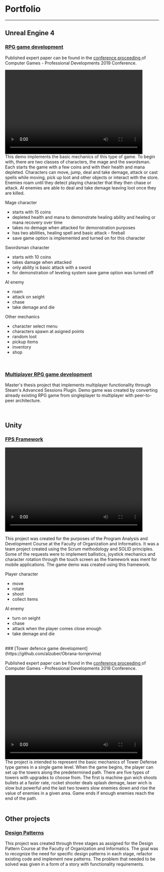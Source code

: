 # Portfolio

---

## Unreal Engine 4

### [RPG game development](https://github.com/alzuber/RPG-Unreal-Engine-4)
<p> 
  Published expert paper can be found in the 
  <a href="http://racunalne-igre.foi.hr/dokumenti/racunalne-igre-2019-zbornik-radova-compressed.pdf">conference proceeding </a>
  of Computer Games - Professional Developments 2019 Conference.
</p>
<video width="450" height="275" src="images/RPG_demo.mp4" controls preload></video>
<br>
This demo implements the basic mechanics of this type of game. To begin with, there are two classes of characters, the mage and the swordsman. Each starts the game with a few coins and with their health and mana depleted. Characters can move, jump, deal and take demage, attack or cast spells while moving, pick up loot and other objects or interact with the store. Enemies roam until they detect playing character that they then chase or attack. AI enemies are able to deal and take demage leaving loot once they are killed.

Mage character
- starts with 15 coins
- depleted health and mana to demonstrate healing ability and healing or mana recovery over time
- takes no demage when attacked for demonstration purposes
- has two abilities, healing spell and basic attack - fireball
- save game option is implemented and turned on for this character

Swordsman character
- starts with 10 coins
- takes damage when attacked
- only ability is basic attack with a sword
- for demonstration of leveling system save game option was turned off

AI enemy
- roam
- attack on seight
- chase
- take demage and die

Other mechanics
- character select menu
- characters spawn at asigned points
- random loot
- pickup items
- inventory
- shop
<br>

### [Multiplayer RPG game development](https://github.com/alzuber/RPG-Unreal-Engine-4-Multiplayer)
<p> 
  Master's thesis project that implements multiplayer functionality through Steam's Advanced Sessions Plugin. Demo game was created by converting already existing RPG game from singleplayer to multiplayer with peer-to-peer architecture.
</p>
<br>

## Unity

### [FPS Framework](https://github.com/alzuber/Android-FPS-Framework)
<video width="450" height="275" src="images/FPS_demo.mp4" controls preload></video>

This project was created for the purposes of the Program Analysis and Development Course at the Faculty of Organization and Informatics. It was a team project created using the Scrum methodology and SOLID principles. Some of the requests were to implement ballistics, joystick mechanics and character rotation through the touch screen as the framework was ment for mobile applications. The game demo was created using this framework.

Player character
- move
- rotate
- shoot
- collect items

AI enemy
- turn on seight
- chase
- attack when the player comes close enough
- take demage and die

<br>
### [Tower defence game development](https://github.com/alzuber/Obrana-tornjevima)
<p> 
  Published expert paper can be found in the 
  <a href="http://racunalne-igre.foi.hr/dokumenti/racunalne-igre-2018-zbornik-radova.pdf">conference proceeding </a>
  of Computer Games - Professional Developments 2018 Conference.
</p>
<video width="450" height="275" src="images/TowerDefense_demo.mp4" controls preload></video>
<br>
The project is intended to represent the basic mechanics of Tower Defense type games in a single game level. When the game begins, the player can set up the towers along the predetermined path. There are five types of towers with upgrades to choose from. The first is machine gun wich shoots bullets at a faster rate, rocket shooter deals splash demage, laser wich is slow but powerful and the last two towers slow enemies down and rise the value of enemies in a given area. Game ends if enough enemies reach the end of the path.
<br>
<br>

## Other projects

### [Design Patterns](https://github.com/alzuber/Design_Patterns_Course_Project)
<p> 
  This project was created through three stages as assigned for the Design Pattern Course at the Faculty of Organization and Informatics. The goal was to recognize the need for specific design patterns in each stage, refactor existing code and implement new patterns. The problem that needed to be solved was given in a form of a story with functionality requirements.
</p>
